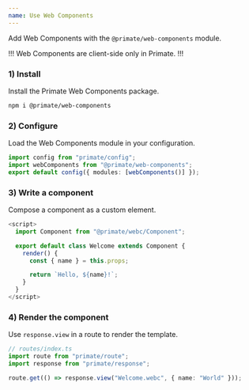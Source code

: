 ```yaml
---
name: Use Web Components
---
```


Add Web Components with the `@primate/web-components` module.

!!!
Web Components are client-side only in Primate.
!!!

### 1) Install

Install the Primate Web Components package.

```sh
npm i @primate/web-components
```

### 2) Configure

Load the Web Components module in your configuration.

```ts
import config from "primate/config";
import webComponents from "@primate/web-components";
export default config({ modules: [webComponents()] });
```

### 3) Write a component

Compose a component as a custom element.

```ts
<script>
  import Component from "@primate/webc/Component";

  export default class Welcome extends Component {
    render() {
      const { name } = this.props;

      return `Hello, ${name}!`;
    }
  }
</script>

```

### 4) Render the component

Use `response.view` in a route to render the template.

```ts
// routes/index.ts
import route from "primate/route";
import response from "primate/response";

route.get(() => response.view("Welcome.webc", { name: "World" }));
```
